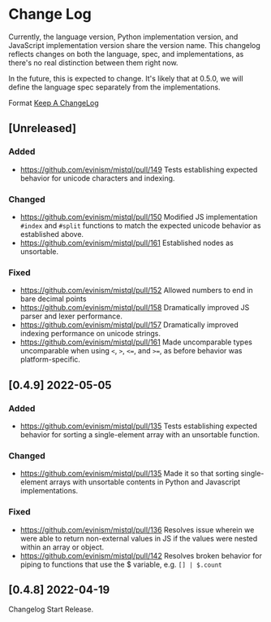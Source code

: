 # Change Log

Currently, the language version, Python implementation version, and JavaScript implementation version share the version name. This changelog reflects changes on both the language, spec, and implementations, as there's no real distinction between them right now. 

In the future, this is expected to change. It's likely that at 0.5.0, we will define the language spec separately from the implementations.

Format [Keep A ChangeLog](https://keepachangelog.com/en/1.0.0/)

## [Unreleased]

### Added
- https://github.com/evinism/mistql/pull/149 Tests establishing expected behavior for unicode characters and indexing.

### Changed
- https://github.com/evinism/mistql/pull/150 Modified JS implementation `#index` and `#split` functions to match the expected unicode behavior as established above.
- https://github.com/evinism/mistql/pull/161 Established nodes as unsortable.

### Fixed
- https://github.com/evinism/mistql/pull/152 Allowed numbers to end in bare decimal points
- https://github.com/evinism/mistql/pull/158 Dramatically improved JS parser and lexer performance.
- https://github.com/evinism/mistql/pull/157 Dramatically improved indexing performance on unicode strings.
- https://github.com/evinism/mistql/pull/161 Made uncomparable types uncomparable when using `<`, `>`, `<=`, and `>=`, as before behavior was platform-specific. 

## [0.4.9] 2022-05-05

### Added
- https://github.com/evinism/mistql/pull/135 Tests establishing expected behavior for sorting a single-element array with an unsortable function.

### Changed
- https://github.com/evinism/mistql/pull/135 Made it so that sorting single-element arrays with unsortable contents in Python and Javascript implementations.

### Fixed
- https://github.com/evinism/mistql/pull/136 Resolves issue wherein we were able to return non-external values in JS if the values were nested within an array or object.
- https://github.com/evinism/mistql/pull/142 Resolves broken behavior for piping to functions that use the $ variable, e.g. `[] | $.count`

## [0.4.8] 2022-04-19

Changelog Start Release.

